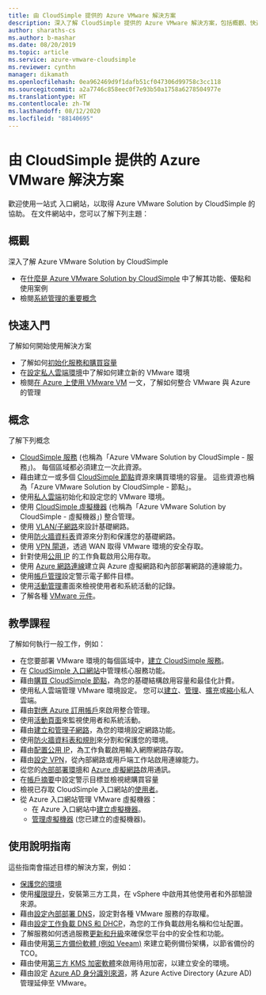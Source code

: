 ```yaml
---
title: 由 CloudSimple 提供的 Azure VMware 解決方案
description: 深入了解 CloudSimple 提供的 Azure VMware 解決方案，包括概觀、快速入門、概念、教學課程和操作指南。
author: sharaths-cs
ms.author: b-mashar
ms.date: 08/20/2019
ms.topic: article
ms.service: azure-vmware-cloudsimple
ms.reviewer: cynthn
manager: dikamath
ms.openlocfilehash: 0ea962469d9f1dafb51cf047306d99758c3cc118
ms.sourcegitcommit: a2a7746c858eec0f7e93b50a1758a6278504977e
ms.translationtype: HT
ms.contentlocale: zh-TW
ms.lasthandoff: 08/12/2020
ms.locfileid: "88140695"
---
```

# <a name="azure-vmware-solution-by-cloudsimple"></a>由 CloudSimple 提供的 Azure VMware 解決方案

歡迎使用一站式 入口網站，以取得 Azure VMware Solution by CloudSimple 的協助。
在文件網站中，您可以了解下列主題：

## <a name="overview"></a>概觀

深入了解 Azure VMware Solution by CloudSimple

* 在[什麼是 Azure VMware Solution by CloudSimple](cloudsimple-vmware-solutions-overview.md) 中了解其功能、優點和使用案例
* 檢閱[系統管理的重要概念](key-concepts.md)

## <a name="quickstart"></a>快速入門

了解如何開始使用解決方案

* 了解如何[初始化服務和購買容量](quickstart-create-cloudsimple-service.md)
* 在[設定私人雲端環境](quickstart-create-private-cloud.md)中了解如何建立新的 VMware 環境
* 檢閱[在 Azure 上使用 VMware VM](quickstart-create-vmware-virtual-machine.md) 一文，了解如何整合 VMware 與 Azure 的管理

## <a name="concepts"></a>概念

了解下列概念

* [CloudSimple 服務](cloudsimple-service.md) (也稱為「Azure VMware Solution by CloudSimple - 服務」)。 每個區域都必須建立一次此資源。
* 藉由建立一或多個 [CloudSimple 節點](cloudsimple-node.md)資源來購買環境的容量。 這些資源也稱為「Azure VMware Solution by CloudSimple - 節點」。
* 使用[私人雲端](cloudsimple-private-cloud.md)初始化和設定您的 VMware 環境。
* 使用 [CloudSimple 虛擬機器](cloudsimple-virtual-machines.md) (也稱為「Azure VMware Solution by CloudSimple - 虛擬機器」) 整合管理。
* 使用 [VLAN/子網路](cloudsimple-vlans-subnets.md)來設計基礎網路。
* 使用[防火牆資料表](cloudsimple-firewall-tables.md)資源來分割和保護您的基礎網路。
* 使用 [VPN 閘道](cloudsimple-vpn-gateways.md)，透過 WAN 取得 VMware 環境的安全存取。
* 針對使用[公用 IP](cloudsimple-public-ip-address.md) 的工作負載啟用公用存取。
* 使用 [Azure 網路連線](cloudsimple-azure-network-connection.md)建立與 Azure 虛擬網路和內部部署網路的連線能力。
* 使用[帳戶管理](cloudsimple-account.md)設定警示電子郵件目標。
* 使用[活動管理](cloudsimple-activity.md)畫面來檢視使用者和系統活動的記錄。
* 了解各種 [VMware 元件](vmware-components.md)。

## <a name="tutorials"></a>教學課程

了解如何執行一般工作，例如：

* 在您要部署 VMware 環境的每個區域中，[建立 CloudSimple 服務](create-cloudsimple-service.md)。
* 在 [CloudSimple 入口網站](access-cloudsimple-portal.md)中管理核心服務功能。
* 藉由[購買 CloudSimple 節點](create-nodes.md)，為您的基礎結構啟用容量和最佳化計費。
* 使用私人雲端管理 VMware 環境設定。 您可以[建立](create-private-cloud.md)、[管理](manage-private-cloud.md)、[擴充](expand-private-cloud.md)或[縮小](shrink-private-cloud.md)私人雲端。
* 藉由[對應 Azure 訂用帳戶](azure-subscription-mapping.md)來啟用整合管理。
* 使用[活動頁面](monitor-activity.md)來監視使用者和系統活動。
* 藉由[建立和管理子網路](create-vlan-subnet.md)，為您的環境設定網路功能。
* 使用[防火牆資料表和規則](firewall.md)來分割和保護您的環境。
* 藉由[配置公用 IP](public-ips.md)，為工作負載啟用輸入網際網路存取。
* 藉由[設定 VPN](vpn-gateway.md)，從內部網路或用戶端工作站啟用連線能力。
* 從您的[內部部署環境](on-premises-connection.md)和 [Azure 虛擬網路](virtual-network-connection.md)啟用通訊。
* 在[帳戶摘要](account.md)中設定警示目標並檢視總購買容量
* 檢視已存取 CloudSimple 入口網站的[使用者](users.md)。
* 從 Azure 入口網站管理 VMware 虛擬機器：
    * 在 Azure 入口網站中[建立虛擬機器](azure-create-vm.md)。
    * [管理虛擬機器](azure-manage-vm.md) (您已建立的虛擬機器)。

## <a name="how-to-guides"></a>使用說明指南

這些指南會描述目標的解決方案，例如：

* [保護您的環境](private-cloud-secure.md)
* 使用[權限提升](escalate-privileges.md)，安裝第三方工具，在 vSphere 中啟用其他使用者和外部驗證來源。
* 藉由[設定內部部署 DNS](on-premises-dns-setup.md)，設定對各種 VMware 服務的存取權。
* 藉由[設定工作負載 DNS 和 DHCP](dns-dhcp-setup.md)，為您的工作負載啟用名稱和位址配置。
* 了解服務如何透過服務[更新和升級](vmware-components.md#updates-and-upgrades)來確保您平台中的安全性和功能。
* 藉由使用[第三方備份軟體 (例如 Veeam)](backup-workloads-veeam.md) 來建立範例備份架構，以節省備份的 TCO。
* 藉由使用[第三方 KMS 加密軟體](vsan-encryption.md)來啟用待用加密，以建立安全的環境。
* 藉由設定 [Azure AD 身分識別來源](azure-ad.md)，將 Azure Active Directory (Azure AD) 管理延伸至 VMware。
